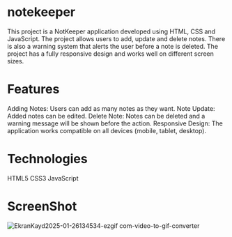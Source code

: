 # notekeeper
This project is a NotKeeper application developed using HTML, CSS and JavaScript. The project allows users to add, update and delete notes. There is also a warning system that alerts the user before a note is deleted. The project has a fully responsive design and works well on different screen sizes.

# Features
Adding Notes: Users can add as many notes as they want.
Note Update: Added notes can be edited.
Delete Note: Notes can be deleted and a warning message will be shown before the action.
Responsive Design: The application works compatible on all devices (mobile, tablet, desktop).

# Technologies
HTML5
CSS3
JavaScript

# ScreenShot
![EkranKayd2025-01-26134534-ezgif com-video-to-gif-converter](https://github.com/user-attachments/assets/c6f300d0-ebf7-45e5-bb01-0b3acc631d1f)
